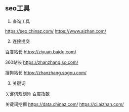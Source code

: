 ## seo工具

1. 查询工具

https://seo.chinaz.com/
https://www.aizhan.com/

2. 连接提交

百度站长
https://ziyuan.baidu.com/

360站长
https://zhanzhang.so.com/

搜狗站长
https://zhanzhang.sogou.com/

3. 关键词

关键词规划师
百度指数

关键词挖掘
https://data.chinaz.com/
https://ci.aizhan.com/

